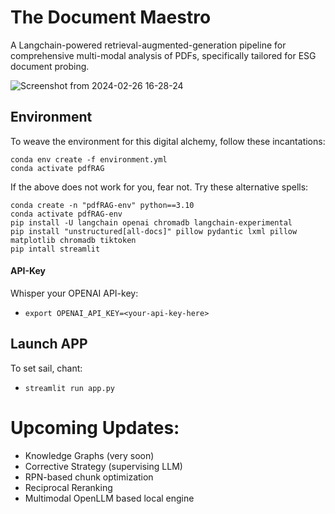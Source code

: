 # The Document Maestro
A Langchain-powered retrieval-augmented-generation pipeline for comprehensive multi-modal analysis of PDFs, specifically tailored for ESG document probing.

![Screenshot from 2024-02-26 16-28-24](https://github.com/alibukhari6728/The-Document-Maestro/assets/63595396/1f8d9f3f-0ba3-47b1-bdfd-92a0c8900fdc)

## Environment

To weave the environment for this digital alchemy, follow these incantations:

```
conda env create -f environment.yml
conda activate pdfRAG
```

If the above does not work for you, fear not. Try these alternative spells:

```
conda create -n "pdfRAG-env" python==3.10
conda activate pdfRAG-env
pip install -U langchain openai chromadb langchain-experimental
pip install "unstructured[all-docs]" pillow pydantic lxml pillow matplotlib chromadb tiktoken
pip intall streamlit
```

#### API-Key

Whisper your OPENAI API-key:

- `export OPENAI_API_KEY=<your-api-key-here>`

## Launch APP

To set sail, chant:

- `streamlit run app.py`

# Upcoming Updates:

- Knowledge Graphs (very soon)
- Corrective Strategy (supervising LLM)
- RPN-based chunk optimization
- Reciprocal Reranking
- Multimodal OpenLLM based local engine
